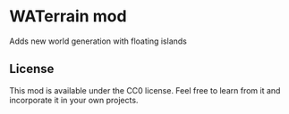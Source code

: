 # WATerrain mod

Adds new world generation with floating islands

## License

This mod is available under the CC0 license. Feel free to learn from it and incorporate it in your own projects.
